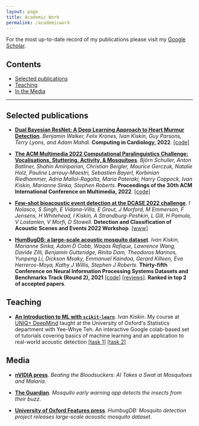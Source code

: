```yaml
---
layout: page
title: Academic Work
permalink: /academicwork
---
```


For the most up-to-date record of my publications please visit my [Google Scholar](https://scholar.google.co.uk/citations?user=Nww9_bcAAAAJ&hl=en).

## Contents

* [Selected publications](#selected-publications)
* [Teaching](#teaching)
* [In the Media](#media)

----

## Selected publications

* [**Dual Bayesian ResNet: A Deep Learning Approach to Heart Murmur Detection**](https://cinc.org/2022/Program/accepted/355_Preprint.pdf). *Benjamin Walker, Felix Krones, Ivan Kiskin, Guy Parsons, Terry Lyons, and Adam Mahdi.* **Computing in Cardiology, 2022**. [[code]](https://github.com/Benjamin-Walker/heart-murmur-detection)

* [**The ACM Multimedia 2022 Computational Paralinguistics Challenge: Vocalisations, Stuttering, Activity, & Mosquitoes**](https://arxiv.org/pdf/2205.06799). *Björn Schuller, Anton Batliner, Shahin Amiriparian, Christian Bergler, Maurice Gerczuk, Natalie Holz, Pauline Larrouy-Maestri, Sebastien Bayerl, Korbinian Riedhammer, Adria Mallol-Ragolta, Maria Pateraki, Harry Coppock, Ivan Kiskin, Marianne Sinka, Stephen Roberts*. **Proceedings of the 30th ACM International Conference on Multimedia, 2022**. [[code]](https://github.com/Benjamin-Walker/heart-murmur-detection)
* [**Few-shot bioacoustic event detection at the DCASE 2022 challenge**](https://arxiv.org/pdf/2207.07911). *I Nolasco, S Singh, E Vidana-Villa, E Grout, J Morford, M Emmerson, F Jensens, H Whitehead, I Kiskin, A Strandburg-Peshkin, L Gill, H Pamula, V Lostanlen, V Morfi, D Stowell.* **Detection and Classification of
Acoustic Scenes and Events 2022 Workshop**. [[www]](https://dcase.community/challenge2022/task-few-shot-bioacoustic-event-detection)
* [**HumBugDB: a large-scale acoustic mosquito dataset**](https://arxiv.org/pdf/2110.07607). *Ivan Kiskin, Marianne Sinka, Adam D Cobb, Waqas Rafique, Lawrence Wang, Davide Zilli, Benjamin Gutteridge, Rinita Dam, Theodoros Marinos, Yunpeng Li, Dickson Msaky, Emmanuel Kaindoa, Gerard Killeen, Eva Herreros-Moya, Kathy J Willis, Stephen J Roberts*. **Thirty-fifth Conference on Neural Information Processing Systems Datasets and Benchmarks Track (Round 2), 2021** [[code]](https://github.com/HumBug-Mosquito/HumBugDB) [[reviews]](https://openreview.net/forum?id=vhjsBtq9OxO). **Ranked in top 2 of accepted papers**.





## Teaching
* [**An Introduction to ML with `scikit-learn`**](https://github.com/ikiskin/UNIQ-deepmind). *Ivan Kiskin*. My course at [UNIQ+ DeepMind](https://www.development.ox.ac.uk/news/deepmind-supports-additional-uniq-graduate-access-internships-in-artificial-intelligence-and-machine-learning) taught at the University of Oxford's Statistics department with Yee-Whye Teh. An interactive Google colab-based set of tutorials covering basics of machine learning and an application to real-world acoustic detection [[task 1]](https://github.com/ikiskin/UNIQ-deepmind/blob/master/session_1_task_list.md) [[task 2]](https://github.com/ikiskin/UNIQ-deepmind/blob/master/session_2_task_list.md)

## Media

* [**nVIDIA press**](https://blogs.nvidia.com/blog/2018/02/22/ai-malaria-mosquitoes/). *Beating the Bloodsuckers: AI Takes a Swat at Mosquitoes and Malaria*.
* [**The Guardian**](https://www.theguardian.com/science/2018/mar/29/mosquito-early-warning-app-detects-the-insects-from-their-buzz). *Mosquito early warning app detects the insects from their buzz*.

* [**University of Oxford Features press**](https://www.ox.ac.uk/news/features/mosquito-detection-project-releases-large-scale-acoustic-mosquito-dataset). *HumbugDB: Mosquito detection project releases large-scale acoustic mosquito dataset*.





